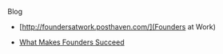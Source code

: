 Blog
*   [http://foundersatwork.posthaven.com/](Founders at Work)

*   [What Makes Founders Succeed](http://foundersatwork.posthaven.com/what-makes-founders-succeed)  
